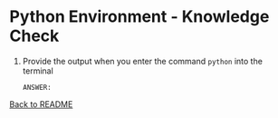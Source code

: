 # Python Environment - Knowledge Check

1. Provide the output when you enter the command `python` into the terminal
    ```
    ANSWER:
    ```

[Back to README](README.md)
